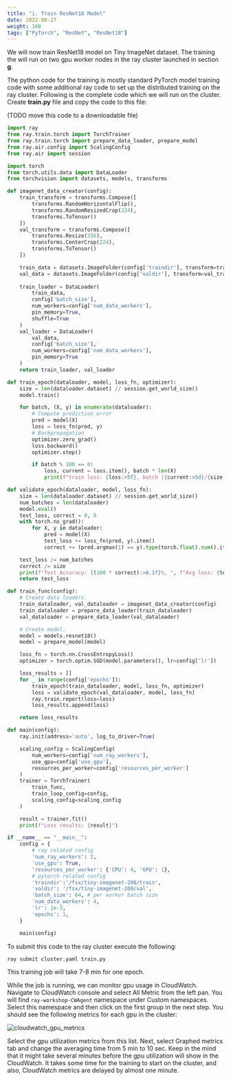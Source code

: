 ```yaml
---
title: "i. Train ResNet18 Model"
date: 2022-08-27
weight: 100
tags: ["PyTorch", "ResNet", "ResNet18"]
---
```


We will now train ResNet18 model on Tiny ImageNet dataset. The training the will run on two gpu worker nodes in the ray cluster launched in section **g**.

The python code for the training is mostly standard PyTorch model training code with some additional ray code to set up the distributed training on the ray cluster. Following is the complete code which we will run on the cluster. Create **train.py** file and copy the code to this file:

(TODO move this code to a downloadable file)

```python
import ray
from ray.train.torch import TorchTrainer
from ray.train.torch import prepare_data_loader, prepare_model
from ray.air.config import ScalingConfig
from ray.air import session

import torch
from torch.utils.data import DataLoader
from torchvision import datasets, models, transforms

def imagenet_data_creator(config):
    train_transform = transforms.Compose([
        transforms.RandomHorizontalFlip(),
        transforms.RandomResizedCrop(224),
        transforms.ToTensor()
    ])
    val_transform = transforms.Compose([
        transforms.Resize(256),
        transforms.CenterCrop(224),
        transforms.ToTensor()
    ])

    train_data = datasets.ImageFolder(config['traindir'], transform=train_transform)
    val_data = datasets.ImageFolder(config['valdir'], transform=val_transform)
    
    train_loader = DataLoader(
        train_data,
        config['batch_size'],
        num_workers=config['num_data_workers'],
        pin_memory=True, 
        shuffle=True
    )
    val_loader = DataLoader(
        val_data,
        config['batch_size'],
        num_workers=config['num_data_workers'],
        pin_memory=True
    )
    return train_loader, val_loader

def train_epoch(dataloader, model, loss_fn, optimizer):
    size = len(dataloader.dataset) // session.get_world_size()
    model.train()

    for batch, (X, y) in enumerate(dataloader):
        # Compute prediction error
        pred = model(X)
        loss = loss_fn(pred, y)
        # Backpropagation
        optimizer.zero_grad()
        loss.backward()
        optimizer.step()

        if batch % 100 == 0:
            loss, current = loss.item(), batch * len(X)
            print(f"train loss: {loss:>5f}, batch [{current:>5d}/{size:>5d}]")

def validate_epoch(dataloader, model, loss_fn):
    size = len(dataloader.dataset) // session.get_world_size()
    num_batches = len(dataloader)
    model.eval()
    test_loss, correct = 0, 0
    with torch.no_grad():
        for X, y in dataloader:
            pred = model(X)
            test_loss += loss_fn(pred, y).item()
            correct += (pred.argmax(1) == y).type(torch.float).sum().item()

    test_loss /= num_batches
    correct /= size
    print(f"Test Accuracy: {(100 * correct):>0.1f}%, ", f"Avg loss: {test_loss:>8f} \n")
    return test_loss

def train_func(config):
    # Create data loaders.
    train_dataloader, val_dataloader = imagenet_data_creator(config)
    train_dataloader = prepare_data_loader(train_dataloader)
    val_dataloader = prepare_data_loader(val_dataloader)

    # Create model.
    model = models.resnet18()
    model = prepare_model(model)

    loss_fn = torch.nn.CrossEntropyLoss()
    optimizer = torch.optim.SGD(model.parameters(), lr=config['lr'])

    loss_results = []
    for _ in range(config['epochs']):
        train_epoch(train_dataloader, model, loss_fn, optimizer)
        loss = validate_epoch(val_dataloader, model, loss_fn)
        ray.train.report(loss=loss)
        loss_results.append(loss)

    return loss_results

def main(config):
    ray.init(address='auto', log_to_driver=True)

    scaling_config = ScalingConfig(
        num_workers=config['num_ray_workers'],
        use_gpu=config['use_gpu'],
        resources_per_worker=config['resources_per_worker']
    )
    trainer = TorchTrainer(
        train_func,
        train_loop_config=config,
        scaling_config=scaling_config
    )

    result = trainer.fit()
    print(f"Loss results: {result}")

if __name__ == "__main__":
    config = {
        # ray related config
        'num_ray_workers': 2,
        'use_gpu': True,
        'resources_per_worker': {'CPU': 4, 'GPU': 1},
        # pytorch related config
        'traindir':'/fsx/tiny-imagenet-200/train',
        'valdir': '/fsx/tiny-imagenet-200/val',
        'batch_size': 64, # per worker batch size
        'num_data_workers': 4,
        'lr': 1e-3,
        'epochs': 1,
    }

    main(config)
```
To submit this code to the ray cluster execute the following:

```bash
ray submit cluster.yaml train.py
```

This training job will take 7-8 min for one epoch.

While the job is running, we can monitor gpu usage in CloudWatch. Navigate to CloudWatch console and select All Metric from the left pan. You will find `ray-workshop-CWAgent` namespace under Custom namespaces. Select this namespace and then click on the first group in the next step. You should see the following metrics for each gpu in the cluster:

![cloudwatch_gpu_metrics](/images/hpc-ray-workshop/cloudwatch_gpu_metrics.png)

Select the gpu utilization metrics from this list. Next, select Graphed metrics tab and change the averaging time from 5 min to 10 sec. Keep in the mind that it might take several minutes before the gpu utilization will show in the CloudWatch. It takes some time for the training to start on the cluster, and also, CloudWatch metrics are delayed by almost one minute.

